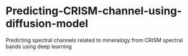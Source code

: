 # Predicting-CRISM-channel-using-diffusion-model
Predicting spectral channels related to mineralogy from CRISM spectral bands using deep learning
